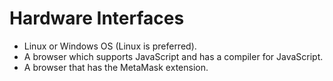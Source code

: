 # Hardware Interfaces

* Linux or Windows OS (Linux is preferred).
* A browser which supports JavaScript and has a compiler for JavaScript.
* A browser that has the MetaMask extension.

